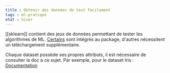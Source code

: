 ```yaml
---
title : Obtenir des données de test facilement
tags : ml-pratique
etat : hiver
---
```


[[sklearn]] contient des jeux de données permettant de tester les algorithmes de ML. [Certains](https://scikit-learn.org/stable/datasets/index.html#toy-datasets) sont intégrés au package, d'autres nécessitent un téléchargement supplémentaire.

Chaque dataset possède ses propres attributs, il est nécessaire de consulter la doc à ce sujet. Par exemple, pour le dataset Iris :  [Documentation](https://scikit-learn.org/stable/modules/generated/sklearn.datasets.load_iris.html#sklearn.datasets.load_iris)

